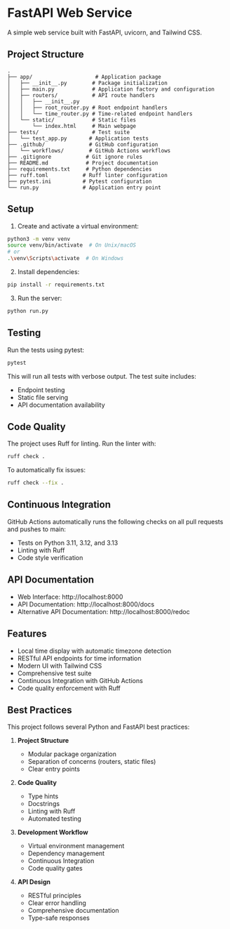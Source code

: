# FastAPI Web Service

A simple web service built with FastAPI, uvicorn, and Tailwind CSS.

## Project Structure

```
.
├── app/                    # Application package
│   ├── __init__.py        # Package initialization
│   ├── main.py            # Application factory and configuration
│   ├── routers/           # API route handlers
│   │   ├── __init__.py
│   │   ├── root_router.py # Root endpoint handlers
│   │   └── time_router.py # Time-related endpoint handlers
│   └── static/            # Static files
│       └── index.html     # Main webpage
├── tests/                 # Test suite
│   └── test_app.py       # Application tests
├── .github/              # GitHub configuration
│   └── workflows/        # GitHub Actions workflows
├── .gitignore           # Git ignore rules
├── README.md            # Project documentation
├── requirements.txt     # Python dependencies
├── ruff.toml           # Ruff linter configuration
├── pytest.ini          # Pytest configuration
└── run.py              # Application entry point
```

## Setup

1. Create and activate a virtual environment:
```bash
python3 -m venv venv
source venv/bin/activate  # On Unix/macOS
# or
.\venv\Scripts\activate  # On Windows
```

2. Install dependencies:
```bash
pip install -r requirements.txt
```

3. Run the server:
```bash
python run.py
```

## Testing

Run the tests using pytest:
```bash
pytest
```

This will run all tests with verbose output. The test suite includes:
- Endpoint testing
- Static file serving
- API documentation availability

## Code Quality

The project uses Ruff for linting. Run the linter with:
```bash
ruff check .
```

To automatically fix issues:
```bash
ruff check --fix .
```

## Continuous Integration

GitHub Actions automatically runs the following checks on all pull requests and pushes to main:
- Tests on Python 3.11, 3.12, and 3.13
- Linting with Ruff
- Code style verification

## API Documentation

- Web Interface: http://localhost:8000
- API Documentation: http://localhost:8000/docs
- Alternative API Documentation: http://localhost:8000/redoc

## Features

- Local time display with automatic timezone detection
- RESTful API endpoints for time information
- Modern UI with Tailwind CSS
- Comprehensive test suite
- Continuous Integration with GitHub Actions
- Code quality enforcement with Ruff

## Best Practices

This project follows several Python and FastAPI best practices:

1. **Project Structure**
   - Modular package organization
   - Separation of concerns (routers, static files)
   - Clear entry points

2. **Code Quality**
   - Type hints
   - Docstrings
   - Linting with Ruff
   - Automated testing

3. **Development Workflow**
   - Virtual environment management
   - Dependency management
   - Continuous Integration
   - Code quality gates

4. **API Design**
   - RESTful principles
   - Clear error handling
   - Comprehensive documentation
   - Type-safe responses 